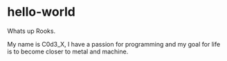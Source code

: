 # hello-world

Whats up Rooks.

My name is C0d3_X, I have a passion for programming and my goal for life is to become closer to metal and machine.
